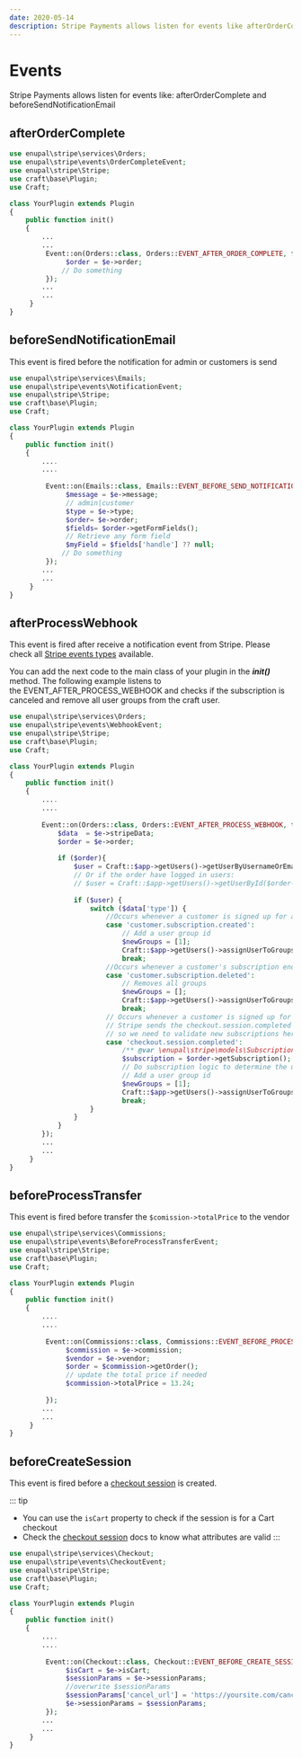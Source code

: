 ```yaml
---
date: 2020-05-14
description: Stripe Payments allows listen for events like afterOrderComplete and beforeSendNotificationEmail
---
```


# Events

Stripe Payments allows listen for events like: afterOrderComplete and beforeSendNotificationEmail

## afterOrderComplete

```php
use enupal\stripe\services\Orders;
use enupal\stripe\events\OrderCompleteEvent;
use enupal\stripe\Stripe;
use craft\base\Plugin;
use Craft;

class YourPlugin extends Plugin
{
    public function init()
    {
        ...
        ...
         Event::on(Orders::class, Orders::EVENT_AFTER_ORDER_COMPLETE, function(OrderCompleteEvent $e) {
              $order = $e->order;
             // Do something
         });
        ...
        ...        
     }
}        
```

## beforeSendNotificationEmail

This event is fired before the notification for admin or customers is send

```php
use enupal\stripe\services\Emails;
use enupal\stripe\events\NotificationEvent;
use enupal\stripe\Stripe;
use craft\base\Plugin;
use Craft;

class YourPlugin extends Plugin
{
    public function init()
    {
        ....
        ....
     
         Event::on(Emails::class, Emails::EVENT_BEFORE_SEND_NOTIFICATION_EMAIL, function(NotificationEvent $e) {
              $message = $e->message;
              // admin|customer        
              $type = $e->type;      
              $order= $e->order;
              $fields= $order->getFormFields();
              // Retrieve any form field
              $myField = $fields['handle'] ?? null;
             // Do something
         });
        ...
        ...        
     }
}       
```

## afterProcessWebhook

This event is fired after receive a notification event from Stripe. Please check all [Stripe events types](https://stripe.com/docs/api#events) available.

You can add the next code to the main class of your plugin in the _**init()**_ method. The following example listens to the EVENT\_AFTER\_PROCESS\_WEBHOOK and checks if the subscription is canceled and remove all user groups from the craft user.

```php
use enupal\stripe\services\Orders;
use enupal\stripe\events\WebhookEvent;
use enupal\stripe\Stripe;
use craft\base\Plugin;
use Craft;

class YourPlugin extends Plugin
{
    public function init()
    {
        ....
        ....
                    
        Event::on(Orders::class, Orders::EVENT_AFTER_PROCESS_WEBHOOK, function(WebhookEvent $e) {
            $data  = $e->stripeData;
            $order = $e->order;
        
            if ($order){
                $user = Craft::$app->getUsers()->getUserByUsernameOrEmail($order->email);
                // Or if the order have logged in users:
                // $user = Craft::$app->getUsers()->getUserById($order->userId);            
        
                if ($user) {
                    switch ($data['type']) {
                        //Occurs whenever a customer is signed up for a new plan. (If SCA is disabled)                   
                        case 'customer.subscription.created':
                            // Add a user group id
                            $newGroups = [1];
                            Craft::$app->getUsers()->assignUserToGroups($user->id, $newGroups);
                            break;
                        //Occurs whenever a customer's subscription ends.                                        
                        case 'customer.subscription.deleted':
                            // Removes all groups
                            $newGroups = [];
                            Craft::$app->getUsers()->assignUserToGroups($user->id, $newGroups);
                            break;
                        // Occurs whenever a customer is signed up for a new plan. (If SCA is enabled) 
                        // Stripe sends the checkout.session.completed (where the order is created) after customer.subscription.created, 
                        // so we need to validate new subscriptions here
                        case 'checkout.session.completed':
                            /** @var \enupal\stripe\models\Subscription $subscription */                
                            $subscription = $order->getSubscription(); 
                            // Do subscription logic to determine the user group id                               
                            // Add a user group id
                            $newGroups = [1];
                            Craft::$app->getUsers()->assignUserToGroups($user->id, $newGroups);
                            break;              
                    }
                }
            }
        });
        ...
        ...        
     }
}    
```

## beforeProcessTransfer

This event is fired before transfer the `$comission->totalPrice` to the vendor 

```php
use enupal\stripe\services\Commissions;
use enupal\stripe\events\BeforeProcessTransferEvent;
use enupal\stripe\Stripe;
use craft\base\Plugin;
use Craft;

class YourPlugin extends Plugin
{
    public function init()
    {
        ....
        ....
     
         Event::on(Commissions::class, Commissions::EVENT_BEFORE_PROCESS_TRANSFER, function(BeforeProcessTransferEvent $e) {
              $commission = $e->commission;
              $vendor = $e->vendor;
              $order = $commission->getOrder();
              // update the total price if needed
              $commission->totalPrice = 13.24;
              
         });
        ...
        ...        
     }
}       
```

## beforeCreateSession

This event is fired before a [checkout session](https://stripe.com/docs/api/checkout/sessions/create) is created.

::: tip
- You can use the `isCart` property to check if the session is for a Cart checkout
- Check the [checkout session](https://stripe.com/docs/api/checkout/sessions/create) docs to know what attributes are valid
:::

```php
use enupal\stripe\services\Checkout;
use enupal\stripe\events\CheckoutEvent;
use enupal\stripe\Stripe;
use craft\base\Plugin;
use Craft;

class YourPlugin extends Plugin
{
    public function init()
    {
        ....
        ....
     
         Event::on(Checkout::class, Checkout::EVENT_BEFORE_CREATE_SESSION, function(CheckoutEvent $e) {
              $isCart = $e->isCart;
              $sessionParams = $e->sessionParams;
              //overwrite $sessionParams
              $sessionParams['cancel_url'] = 'https://yoursite.com/cancel';
              $e->sessionParams = $sessionParams;
         });
        ...
        ...        
     }
}       
```
